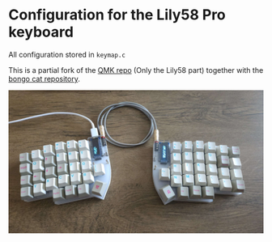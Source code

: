 # Configuration for the Lily58 Pro keyboard

All configuration stored in `keymap.c`

This is a partial fork of the [QMK repo](https://github.com/qmk/qmk_firmware) (Only the Lily58 part) together with the [bongo cat repository](https://github.com/Rwarcards762/lily58_bongocat).

![Keyboard](20240519_104122.jpg "Keyboard")

